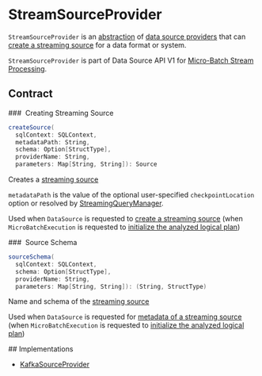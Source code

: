 # StreamSourceProvider

`StreamSourceProvider` is an [abstraction](#contract) of [data source providers](#implementations) that can [create a streaming source](#createSource) for a data format or system.

`StreamSourceProvider` is part of Data Source API V1 for [Micro-Batch Stream Processing](micro-batch-stream-processing.md).

## Contract

### <span id="createSource"> Creating Streaming Source

```scala
createSource(
  sqlContext: SQLContext,
  metadataPath: String,
  schema: Option[StructType],
  providerName: String,
  parameters: Map[String, String]): Source
```

Creates a [streaming source](Source.md)

`metadataPath` is the value of the optional user-specified `checkpointLocation` option or resolved by [StreamingQueryManager](StreamingQueryManager.md#createQuery).

Used when `DataSource` is requested to [create a streaming source](DataSource.md#createSource) (when `MicroBatchExecution` is requested to [initialize the analyzed logical plan](MicroBatchExecution.md#logicalPlan))

### <span id="sourceSchema"> Source Schema

```scala
sourceSchema(
  sqlContext: SQLContext,
  schema: Option[StructType],
  providerName: String,
  parameters: Map[String, String]): (String, StructType)
```

Name and schema of the [streaming source](Source.md)

Used when `DataSource` is requested for [metadata of a streaming source](DataSource.md#sourceSchema) (when `MicroBatchExecution` is requested to [initialize the analyzed logical plan](MicroBatchExecution.md#logicalPlan))

## Implementations

* [KafkaSourceProvider](datasources/kafka/KafkaSourceProvider.md)

